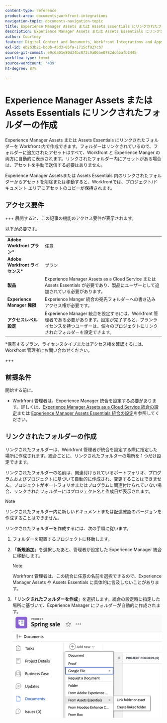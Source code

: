 ```yaml
---
content-type: reference
product-area: documents;workfront-integrations
navigation-topic: documents-navigation-topic
title: Experience Manager Assets または Assets Essentials にリンクされたフォルダーの作成
description: Experience Manager Assets または Assets Essentials にリンクされたフォルダーを Workfront 内で作成できます。
author: Courtney
feature: Digital Content and Documents, Workfront Integrations and Apps
exl-id: eb2b3b21-bc0b-45d3-85fa-1715cf927cb7
source-git-commit: e9c6a01e80d34bc873c9a06ae0782dc65afb2445
workflow-type: tm+mt
source-wordcount: '439'
ht-degree: 87%

---
```


# Experience Manager Assets または Assets Essentials にリンクされたフォルダーの作成

Experience Manager Assets または Assets Essentials にリンクされたフォルダーを Workfront 内で作成できます。フォルダーはリンクされているので、フォルダーに追加されたアセットはすべて、Workfront と Experience Manger の両方に自動的に表示されます。リンクされたフォルダー内にアセットがある場合は、アセットを手動で送信する必要はありません。

Experience Manager Assetsまたは Assets Essentials 内のリンクされたフォルダーからアセットを削除または移動すると、Workfrontでは、プロジェクト/ドキュメント エリアにアセットのコピーが保持されます。

## アクセス要件

+++ 展開すると、この記事の機能のアクセス要件が表示されます。

以下が必要です。

<table>
  <tr>
   <td><strong>Adobe Workfront プラン*</strong>
   </td>
   <td>任意
   </td>
  </tr>
  <tr>
   <td><strong>Adobe Workfront ライセンス*</strong>
   </td>
   <td>プラン
   </td>
  </tr>
  <tr>
   <td><strong>製品</strong>
   </td>
   <td>Experience Manager Assets as a Cloud Service または Assets Essentials が必要であり、製品にユーザーとして追加されている必要があります。
   </td>
  </tr>
  <tr>
   <td><strong>Experience Manager 権限</strong>
   </td>
   <td>Experience Manger 統合の宛先フォルダーへの書き込みアクセス権が必要です。
   </td>
  </tr>
  <tr>
   <td><strong>アクセスレベル設定</strong>
   </td>
   <td>Experience Manager 統合を設定するには、Workfront 管理者である必要があります。設定が完了すると、プランライセンスを持つユーザーは、個々のプロジェクトにリンクされたフォルダーを設定できます。
   </td>
  </tr>
</table>


*保有するプラン、ライセンスタイプまたはアクセス権を確認するには、Workfront 管理者にお問い合わせください。

+++

## 前提条件

開始する前に、

* Workfront 管理者は、Experience Manager 統合を設定する必要があります。詳しくは、[Experience Manager Assets as a Cloud Service 統合の設定](/help/quicksilver/administration-and-setup/configure-integrations/configure-aacs-integration.md)または [Experience Manager Assets Essentials 統合の設定](/help/quicksilver/documents/adobe-workfront-for-experience-manager-assets-essentials/setup-asset-essentials.md)を参照してください。


## リンクされたフォルダーの作成

リンクされたフォルダーは、Workfront 管理者が統合を設定する際に指定した場所に作成されます。統合ごとに、リンクされたフォルダーの場所を 1 つだけ設定できます。

リンクされたフォルダーの名前は、関連付けられているポートフォリオ、プログラムおよびプロジェクトに基づいて自動的に作成され、変更することはできません。プロジェクトがポートフォリオまたはプログラムに関連付けられていない場合、リンクされたフォルダーにはプロジェクト名と作成日が表示されます。

>[!NOTE]
>
>リンクされたフォルダー内に新しいドキュメントまたは配達確認のバージョンを作成することはできません。


リンクされたフォルダーを作成するには、次の手順に従います。

1. フォルダーを配置するプロジェクトに移動します。
1. 「**新規追加**」を選択したあと、管理者が設定した Experience Manager 統合に移動します。

   >[!NOTE]
   >
   >Workfront 管理者は、この統合に任意の名前を選択できるので、Experience Manager Assets や Assets Essentials に具体的に言及しないことがあります。

1. 「**リンクされたフォルダーを作成**」を選択します。統合の設定時に指定した場所に基づいて、Experience Manager にフォルダーが自動的に作成されます。
   ![リンクされたフォルダーを作成](assets/linked-folder.png)
